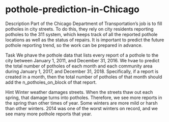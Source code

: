 # pothole-prediction-in-Chicago

Description
Part of the Chicago Department of Transportation’s job is to fill potholes in city streets. To do this, they rely on city residents reporting potholes to the 311 system, which keeps track of all the reported pothole locations as well as the status of repairs. It is important to predict the future pothole reporting trend, so the work can be prepared in advance.

Task
We phave the pothole data that lists every report of a pothole to the city between January 1, 2011, and December 31, 2016. We hvae to predict the total number of potholes of each month and each community area during January 1, 2017, and December 31, 2018. Specifically, if a report is created in a month, then the total number of potholes of that month should add the n_potholes_on_block of that report.

Hint
Winter weather damages streets. When the streets thaw out each spring, that damage turns into potholes. Therefore, we see more reports in the spring than other times of year. Some winters are more mild or harsh than other winters. 2014 was one of the worst winters on record, and we see many more pothole reports that year.
